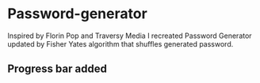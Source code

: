 # Password-generator

Inspired by Florin Pop and Traversy Media I recreated Password Generator updated by Fisher Yates algorithm that shuffles generated password.

## Progress bar added


